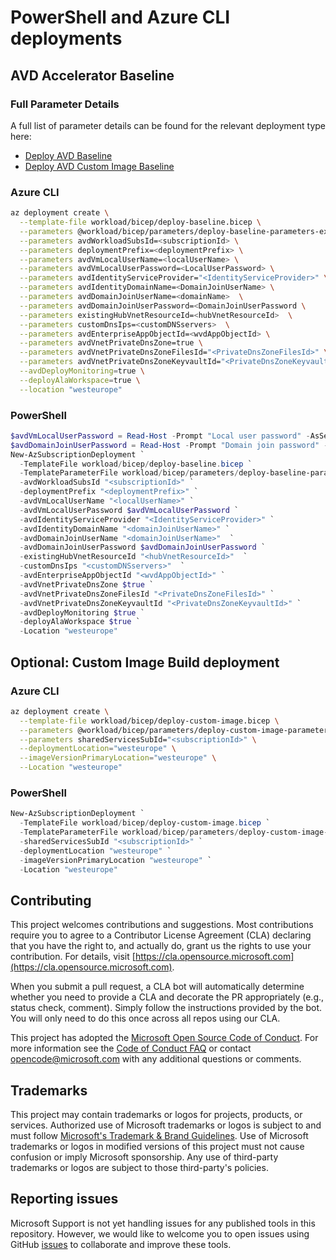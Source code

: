 # PowerShell and Azure CLI deployments

## AVD Accelerator Baseline

### Full Parameter Details

A full list of parameter details can be found for the relevant deployment type here:
- [Deploy AVD Baseline](../docs/autoGenerated/deploy-baseline.bicep.md)
- [Deploy AVD Custom Image Baseline](../docs/autoGenerated/deploy-custom-image.bicep.md)

### Azure CLI

```bash
az deployment create \
  --template-file workload/bicep/deploy-baseline.bicep \
  --parameters @workload/bicep/parameters/deploy-baseline-parameters-example.json \
  --parameters avdWorkloadSubsId=<subscriptionId> \
  --parameters deploymentPrefix=<deploymentPrefix> \
  --parameters avdVmLocalUserName=<localUserName> \
  --parameters avdVmLocalUserPassword=<LocalUserPassword> \
  --parameters avdIdentityServiceProvider="<IdentityServiceProvider>" \
  --parameters avdIdentityDomainName=<DomainJoinUserName> \
  --parameters avdDomainJoinUserName=<domainName>  \
  --parameters avdDomainJoinUserPassword=<DomainJoinUserPassword \
  --parameters existingHubVnetResourceId=<hubVnetResourceId>  \
  --parameters customDnsIps=<customDNSservers>  \
  --parameters avdEnterpriseAppObjectId=<wvdAppObjectId> \
  --parameters avdVnetPrivateDnsZone=true \
  --parameters avdVnetPrivateDnsZoneFilesId="<PrivateDnsZoneFilesId>" \
  --parameters avdVnetPrivateDnsZoneKeyvaultId="<PrivateDnsZoneKeyvaultId>" \
  --avdDeployMonitoring=true \
  --deployAlaWorkspace=true \
  --location "westeurope"
```

### PowerShell

```powershell
$avdVmLocalUserPassword = Read-Host -Prompt "Local user password" -AsSecureString
$avdDomainJoinUserPassword = Read-Host -Prompt "Domain join password" -AsSecureString
New-AzSubscriptionDeployment `
  -TemplateFile workload/bicep/deploy-baseline.bicep `
  -TemplateParameterFile workload/bicep/parameters/deploy-baseline-parameters-example.json `
  -avdWorkloadSubsId "<subscriptionId>" `
  -deploymentPrefix "<deploymentPrefix>" `
  -avdVmLocalUserName "<localUserName>" `
  -avdVmLocalUserPassword $avdVmLocalUserPassword `
  -avdIdentityServiceProvider "<IdentityServiceProvider>" `
  -avdIdentityDomainName "<domainJoinUserName>" `
  -avdDomainJoinUserName "<domainJoinUserName>"  `
  -avdDomainJoinUserPassword $avdDomainJoinUserPassword `
  -existingHubVnetResourceId "<hubVnetResourceId>"  `
  -customDnsIps "<customDNSservers>"  `
  -avdEnterpriseAppObjectId "<wvdAppObjectId>" `
  -avdVnetPrivateDnsZone $true `
  -avdVnetPrivateDnsZoneFilesId "<PrivateDnsZoneFilesId>" `
  -avdVnetPrivateDnsZoneKeyvaultId "<PrivateDnsZoneKeyvaultId>" `
  -avdDeployMonitoring $true `
  -deployAlaWorkspace $true `
  -Location "westeurope"
```

## Optional: Custom Image Build deployment

### Azure CLI

```bash
az deployment create \
  --template-file workload/bicep/deploy-custom-image.bicep \
  --parameters @workload/bicep/parameters/deploy-custom-image-parameters-example.json \
  --parameters sharedServicesSubId="<subscriptionId>" \
  --deploymentLocation="westeurope" \
  --imageVersionPrimaryLocation="westeurope" \
  --Location "westeurope"
```

### PowerShell

```powershell
New-AzSubscriptionDeployment `
  -TemplateFile workload/bicep/deploy-custom-image.bicep `
  -TemplateParameterFile workload/bicep/parameters/deploy-custom-image-parameters-example.json `
  -sharedServicesSubId "<subscriptionId>" `
  -deploymentLocation "westeurope" `
  -imageVersionPrimaryLocation "westeurope" `
  -Location "westeurope"
```

## Contributing

This project welcomes contributions and suggestions.  Most contributions require you to agree to a
Contributor License Agreement (CLA) declaring that you have the right to, and actually do, grant us
the rights to use your contribution. For details, visit [https://cla.opensource.microsoft.com](https://cla.opensource.microsoft.com).

When you submit a pull request, a CLA bot will automatically determine whether you need to provide
a CLA and decorate the PR appropriately (e.g., status check, comment). Simply follow the instructions
provided by the bot. You will only need to do this once across all repos using our CLA.

This project has adopted the [Microsoft Open Source Code of Conduct](https://opensource.microsoft.com/codeofconduct/).
For more information see the [Code of Conduct FAQ](https://opensource.microsoft.com/codeofconduct/faq/) or
contact [opencode@microsoft.com](mailto:opencode@microsoft.com) with any additional questions or comments.

## Trademarks

This project may contain trademarks or logos for projects, products, or services. Authorized use of Microsoft
trademarks or logos is subject to and must follow
[Microsoft's Trademark & Brand Guidelines](https://www.microsoft.com/legal/intellectualproperty/trademarks).
Use of Microsoft trademarks or logos in modified versions of this project must not cause confusion or imply Microsoft sponsorship.
Any use of third-party trademarks or logos are subject to those third-party's policies.

## Reporting issues

Microsoft Support is not yet handling issues for any published tools in this repository. However, we would like to welcome you to open issues using GitHub [issues](https://github.com/Azure/avdaccelerator/issues) to collaborate and improve these tools.
